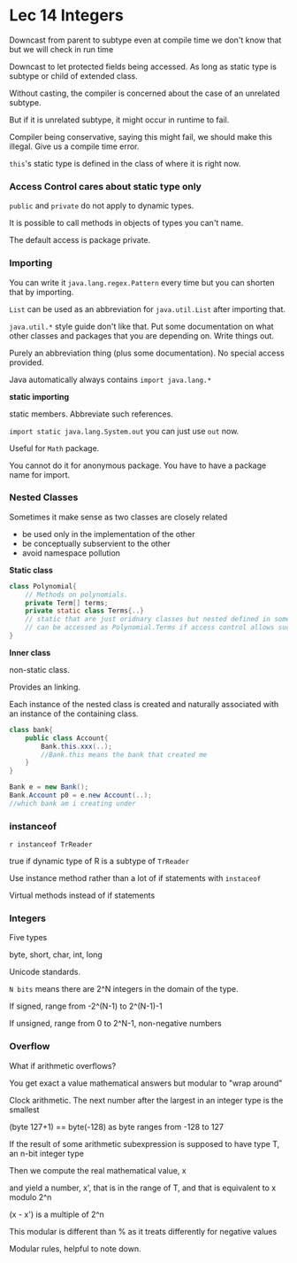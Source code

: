 # Lec 14 Integers

Downcast from parent to subtype even at compile time we don't know that but we will check in run time

Downcast to let protected fields being accessed. As long as static type is subtype or child of extended class.

Without casting, the compiler is concerned about the case of an unrelated subtype.

But if it is unrelated subtype, it might occur in runtime to fail. 

Compiler being conservative, saying this might fail, we should make this illegal. Give us a compile time error.



`this`'s static type is defined in the class of where it is right now.



### Access Control cares about static type only 

`public` and `private` do not apply to dynamic types. 

It is possible to call methods in objects of types you can't name.



The default access is package private.



### Importing

You can write it `java.lang.regex.Pattern` every time but you can shorten that by importing.

`List` can be used as an abbreviation for `java.util.List` after importing that. 

`java.util.*` style guide don't like that. Put some documentation on what other classes and packages that you are depending on. Write things out.



Purely an abbreviation thing (plus some documentation). No special access provided.

Java automatically always contains `import java.lang.*`



**static importing**

static members. Abbreviate such references.

`import static java.lang.System.out` you can just use `out` now.

Useful for `Math` package.

You cannot do it for anonymous package. You have to have a package name for import.



### Nested Classes

Sometimes it make sense as two classes are closely related 

* be used only in the implementation of the other
* be conceptually subservient to the other
* avoid namespace pollution

**Static class**

```java
class Polynomial{
    // Methods on polynomials. 
    private Term[] terms;
    private static class Terms{..}
    // static that are just oridnary classes but nested defined in some other class
    // can be accessed as Polynomial.Terms if access control allows such operation.
}
```

 

**Inner class**

non-static class. 

Provides an linking.

Each instance of the nested class is created and naturally associated with an instance of the containing class.

```java
class bank{
    public class Account{
        Bank.this.xxx(..);
        //Bank.this means the bank that created me
    }
}

Bank e = new Bank();
Bank.Account p0 = e.new Account(..); 
//which bank am i creating under
```



### instanceof

`r instanceof TrReader`

true if dynamic type of R is a subtype of `TrReader`

Use instance method rather than a lot of if statements with `instaceof`

Virtual methods instead of if statements



### Integers

Five types

byte, short, char, int, long

Unicode standards.

`N bits` means there are 2^N integers in the domain of the type.

If signed, range from -2^(N-1) to 2^(N-1)-1

If unsigned, range from 0 to 2^N-1, non-negative numbers

### Overflow

What if arithmetic overflows?

You get exact a value mathematical answers but modular to "wrap around"

Clock arithmetic. The next number after the largest in an integer type is the smallest

(byte 127+1) == byte(-128) as byte ranges from -128 to 127

If the result of some arithmetic subexpression is supposed to have type T, an n-bit integer type

Then we compute the real mathematical value, x

and yield a number, x', that is in the range of T, and that is equivalent to x modulo 2^n  

(x - x') is a multiple of 2^n



This modular is different than % as it treats differently for negative values



Modular rules, helpful to note down.

